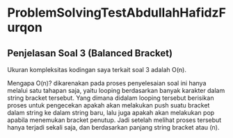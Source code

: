 # ProblemSolvingTestAbdullahHafidzFurqon

## Penjelasan Soal 3 (Balanced Bracket)
Ukuran kompleksitas kodingan saya terkait soal 3 adalah O(n).

Mengapa O(n)? dikarenakan pada proses penyelesaian soal ini hanya melalui satu tahapan saja, yaitu looping berdasarkan banyak karakter dalam string bracket tersebut. Yang dimana didalam looping tersebut berisikan proses untuk pengecekan apakah akan melakukan push suatu bracket dalam string ke dalam string baru, lalu juga apakah akan melakukan pop apabila menemukan bracket penutup. Jadi setelah melihat proses tersebut hanya terjadi sekali saja, dan berdasarkan panjang string bracket atau (n).
